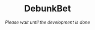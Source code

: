 <h1 align="center"> DebunkBet </h1>
<p align="center"><em> Please wait until the development is done </em></p>
